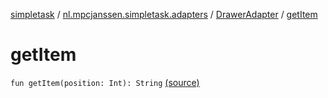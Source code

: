 [simpletask](../../index.md) / [nl.mpcjanssen.simpletask.adapters](../index.md) / [DrawerAdapter](index.md) / [getItem](.)

# getItem

`fun getItem(position: Int): String` [(source)](https://github.com/mpcjanssen/simpletask-android/blob/master/src/main/java/nl/mpcjanssen/simpletask/adapters/DrawerAdapter.kt#L43)